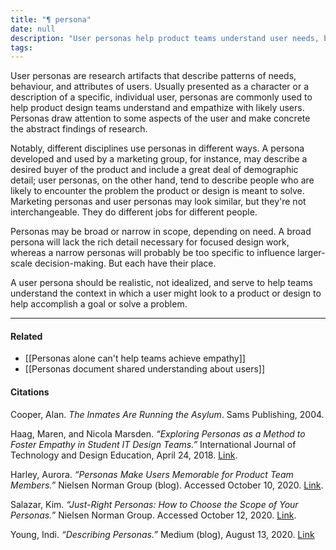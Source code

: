 ```yaml
---
title: "¶ persona"
date: null
description: "User personas help product teams understand user needs, behaviors, and goals by creating realistic profiles that guide design and improve user experience in marketing and development."
tags: 
---
```


User personas are research artifacts that describe patterns of needs, behaviour, and attributes of users. Usually presented as a character or a description of a specific, individual user, personas are commonly used to help product design teams understand and empathize with likely users. Personas draw attention to some aspects of the user and make concrete the abstract findings of research.

Notably, different disciplines use personas in different ways. A persona developed and used by a marketing group, for instance, may describe a desired buyer of the product and include a great deal of demographic detail; user personas, on the other hand, tend to describe people who are likely to encounter the problem the product or design is meant to solve. Marketing personas and user personas may look similar, but they're not interchangeable. They do different jobs for different people.

Personas may be broad or narrow in scope, depending on need. A broad persona will lack the rich detail necessary for focused design work, whereas a narrow personas will probably be too specific to influence larger-scale decision-making. But each have their place.

A user persona should be realistic, not idealized, and serve to help teams understand the context in which a user might look to a product or design to help accomplish a goal or solve a problem.

---

#### Related

- [[Personas alone can't help teams achieve empathy]]
- [[Personas document shared understanding about users]]

#### Citations

Cooper, Alan. _The Inmates Are Running the Asylum_. Sams Publishing, 2004.

Haag, Maren, and Nicola Marsden. _“Exploring Personas as a Method to Foster Empathy in Student IT Design Teams.”_ International Journal of Technology and Design Education, April 24, 2018. [Link](https://doi.org/10.1007/s10798-018-9452-5).

Harley, Aurora. _“Personas Make Users Memorable for Product Team Members.”_ Nielsen Norman Group (blog). Accessed October 10, 2020. [Link](https://www.nngroup.com/articles/persona/).

Salazar, Kim. _“Just-Right Personas: How to Choose the Scope of Your Personas.”_ Nielsen Norman Group. Accessed October 12, 2020. [Link](https://www.nngroup.com/articles/persona-scope/).

Young, Indi. _“Describing Personas.”_ Medium (blog), August 13, 2020. [Link](https://medium.com/inclusive-software/describing-personas-af992e3fc527)

